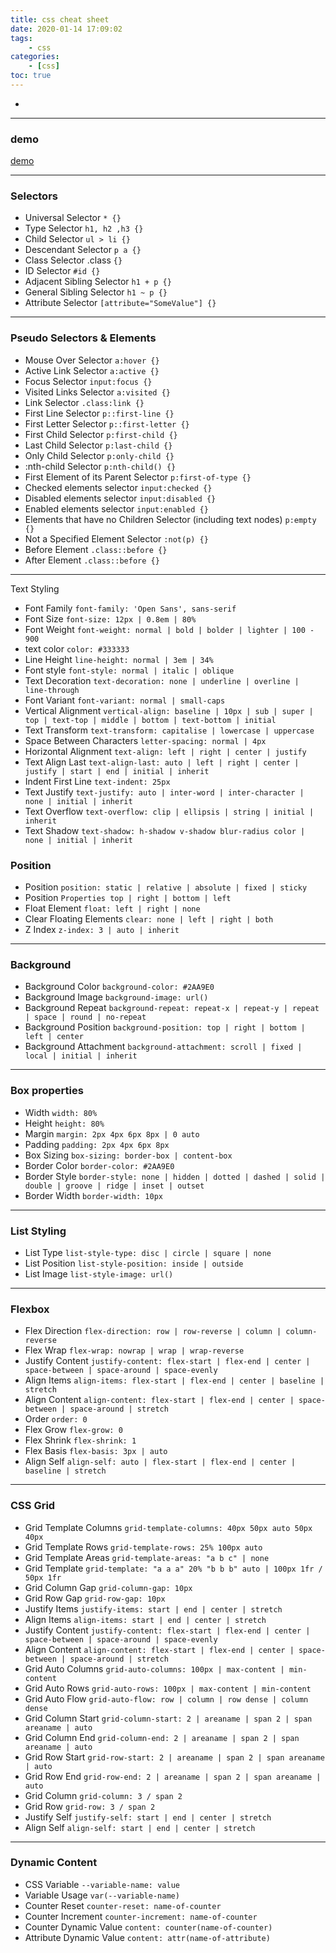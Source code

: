 ```yaml
---
title: css cheat sheet
date: 2020-01-14 17:09:02
tags:
    - css
categories:
    - [css]
toc: true
---
```


-

<!-- more -->

---


### demo

<a href="demo.html" target="_blank">demo</a>

---

### Selectors

-   Universal Selector `* {}`
-   Type Selector `h1, h2 ,h3 {}`
-   Child Selector `ul > li {}`
-   Descendant Selector `p a {}`
-   Class Selector .class `{}`
-   ID Selector `#id {}`
-   Adjacent Sibling Selector `h1 + p {}`
-   General Sibling Selector `h1 ~ p {}`
-   Attribute Selector `[attribute="SomeValue"] {}`

---

### Pseudo Selectors & Elements

-   Mouse Over Selector `a:hover {}`
-   Active Link Selector `a:active {}`
-   Focus Selector `input:focus {}`
-   Visited Links Selector `a:visited {}`
-   Link Selector `.class:link {}`
-   First Line Selector `p::first-line {}`
-   First Letter Selector `p::first-letter {}`
-   First Child Selector `p:first-child {}`
-   Last Child Selector `p:last-child {}`
-   Only Child Selector `p:only-child {}`
-   :nth-child Selector `p:nth-child() {}`
-   First Element of its Parent Selector `p:first-of-type {}`
-   Checked elements selector `input:checked {}`
-   Disabled elements selector `input:disabled {}`
-   Enabled elements selector `input:enabled {}`
-   Elements that have no Children Selector (including text nodes) `p:empty {}`
-   Not a Specified Element Selector `:not(p) {}`
-   Before Element `.class::before {}`
-   After Element `.class::before {}`

---

Text Styling

-   Font Family `font-family: 'Open Sans', sans-serif`
-   Font Size `font-size: 12px | 0.8em | 80%`
-   Font Weight `font-weight: normal | bold | bolder | lighter | 100 - 900`
-   text color `color: #333333`
-   Line Height `line-height: normal | 3em | 34%`
-   Font style `font-style: normal | italic | oblique`
-   Text Decoration `text-decoration: none | underline | overline | line-through`
-   Font Variant `font-variant: normal | small-caps`
-   Vertical Alignment `vertical-align: baseline | 10px | sub | super | top | text-top | middle | bottom | text-bottom | initial`
-   Text Transform `text-transform: capitalise | lowercase | uppercase`
-   Space Between Characters `letter-spacing: normal | 4px`
-   Horizontal Alignment `text-align: left | right | center | justify`
-   Text Align Last `text-align-last: auto | left | right | center | justify | start | end | initial | inherit`
-   Indent First Line `text-indent: 25px`
-   Text Justify `text-justify: auto | inter-word | inter-character | none | initial | inherit`
-   Text Overflow `text-overflow: clip | ellipsis | string | initial | inherit`
-   Text Shadow `text-shadow: h-shadow v-shadow blur-radius color | none | initial | inherit`

### Position

-   Position `position: static | relative | absolute | fixed | sticky`
-   Position `Properties top | right | bottom | left`
-   Float Element `float: left | right | none`
-   Clear Floating Elements `clear: none | left | right | both`
-   Z Index `z-index: 3 | auto | inherit`

---

### Background

-   Background Color `background-color: #2AA9E0`
-   Background Image `background-image: url()`
-   Background Repeat `background-repeat: repeat-x | repeat-y | repeat | space | round | no-repeat`
-   Background Position `background-position: top | right | bottom | left | center`
-   Background Attachment `background-attachment: scroll | fixed | local | initial | inherit`

---

### Box properties

-   Width `width: 80%`
-   Height `height: 80%`
-   Margin `margin: 2px 4px 6px 8px | 0 auto`
-   Padding `padding: 2px 4px 6px 8px`
-   Box Sizing `box-sizing: border-box | content-box`
-   Border Color `border-color: #2AA9E0`
-   Border Style `border-style: none | hidden | dotted | dashed | solid | double | groove | ridge | inset | outset`
-   Border Width `border-width: 10px`

---

### List Styling

-   List Type `list-style-type: disc | circle | square | none`
-   List Position `list-style-position: inside | outside`
-   List Image `list-style-image: url()`

---

### Flexbox

-   Flex Direction `flex-direction: row | row-reverse | column | column-reverse`
-   Flex Wrap `flex-wrap: nowrap | wrap | wrap-reverse`
-   Justify Content `justify-content: flex-start | flex-end | center | space-between | space-around | space-evenly`
-   Align Items `align-items: flex-start | flex-end | center | baseline | stretch`
-   Align Content `align-content: flex-start | flex-end | center | space-between | space-around | stretch`
-   Order `order: 0`
-   Flex Grow `flex-grow: 0`
-   Flex Shrink `flex-shrink: 1`
-   Flex Basis `flex-basis: 3px | auto`
-   Align Self `align-self: auto | flex-start | flex-end | center | baseline | stretch`

---

### CSS Grid

-   Grid Template Columns `grid-template-columns: 40px 50px auto 50px 40px`
-   Grid Template Rows `grid-template-rows: 25% 100px auto`
-   Grid Template Areas `grid-template-areas: "a b c" | none`
-   Grid Template `grid-template: "a a a" 20% "b b b" auto | 100px 1fr / 50px 1fr`
-   Grid Column Gap `grid-column-gap: 10px`
-   Grid Row Gap `grid-row-gap: 10px`
-   Justify Items `justify-items: start | end | center | stretch`
-   Align Items `align-items: start | end | center | stretch`
-   Justify Content `justify-content: flex-start | flex-end | center | space-between | space-around | space-evenly`
-   Align Content `align-content: flex-start | flex-end | center | space-between | space-around | stretch`
-   Grid Auto Columns `grid-auto-columns: 100px | max-content | min-content`
-   Grid Auto Rows `grid-auto-rows: 100px | max-content | min-content`
-   Grid Auto Flow `grid-auto-flow: row | column | row dense | column dense`
-   Grid Column Start `grid-column-start: 2 | areaname | span 2 | span areaname | auto`
-   Grid Column End `grid-column-end: 2 | areaname | span 2 | span areaname | auto`
-   Grid Row Start `grid-row-start: 2 | areaname | span 2 | span areaname | auto`
-   Grid Row End `grid-row-end: 2 | areaname | span 2 | span areaname | auto`
-   Grid Column `grid-column: 3 / span 2`
-   Grid Row `grid-row: 3 / span 2`
-   Justify Self `justify-self: start | end | center | stretch`
-   Align Self `align-self: start | end | center | stretch`

---

### Dynamic Content

-   CSS Variable `--variable-name: value`
-   Variable Usage `var(--variable-name)`
-   Counter Reset `counter-reset: name-of-counter`
-   Counter Increment `counter-increment: name-of-counter`
-   Counter Dynamic Value `content: counter(name-of-counter)`
-   Attribute Dynamic Value `content: attr(name-of-attribute)`
